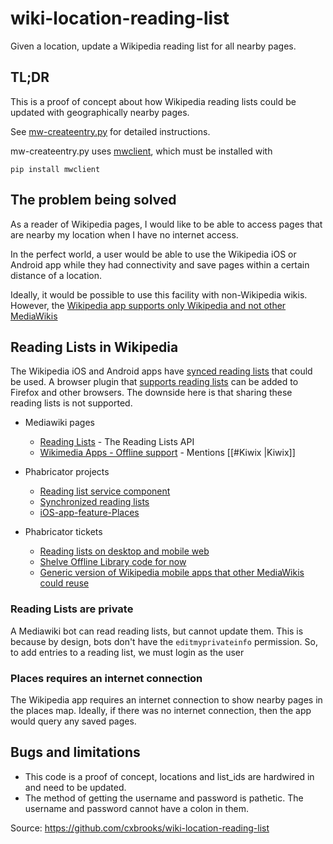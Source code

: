 # wiki-location-reading-list

Given a location, update a Wikipedia reading list for all nearby pages.

## TL;DR
This is a proof of concept about how Wikipedia reading lists could be updated with geographically nearby pages.

See [mw-createentry.py](mw-createentry.py) for detailed instructions.

mw-createentry.py uses [mwclient](https://github.com/mwclient/mwclient), which must be installed with
```
pip install mwclient
```

## The problem being solved

As a reader of Wikipedia pages, I would like to be able to access
pages that are nearby my location when I have no internet access.

In the perfect world, a user would be able to use the Wikipedia iOS or
Android app while they had connectivity and save pages within a
certain distance of a location.

Ideally, it would be possible to use this facility with non-Wikipedia wikis.
However, the
[Wikipedia app supports only Wikipedia and not other MediaWikis](https://phabricator.wikimedia.org/T107042)

## Reading Lists in Wikipedia
The Wikipedia iOS and Android apps have [synced reading lists](https://www.mediawiki.org/wiki/Wikimedia_Apps/Synced_Reading_Lists) that could be used.  A browser plugin that [supports reading lists](https://www.mediawiki.org/wiki/Wikimedia_Apps/Reading_list_browser_extension) can be added to Firefox and other browsers.  The downside here is that sharing these reading lists is not supported.

* Mediawiki pages
  * [Reading Lists](https://www.mediawiki.org/wiki/Reading/Reading_Lists) - The Reading Lists API
  * [Wikimedia Apps - Offline support](https://www.mediawiki.org/wiki/Wikimedia_Apps/Offline_support) - Mentions [[#Kiwix |Kiwix]]

* Phabricator projects
  * [Reading list service component](https://phabricator.wikimedia.org/project/profile/2740/)
  * [Synchronized reading lists](https://phabricator.wikimedia.org/project/view/2483/)
  * [iOS-app-feature-Places](https://phabricator.wikimedia.org/project/profile/2008/)

* Phabricator tickets
  * [Reading lists on desktop and mobile web](https://phabricator.wikimedia.org/T194441)
  * [Shelve Offline Library code for now](https://phabricator.wikimedia.org/T195518)
  * [Generic version of Wikipedia mobile apps that other MediaWikis could reuse](https://phabricator.wikimedia.org/T107042)

### Reading Lists are private
A Mediawiki bot can read reading lists, but cannot update them.  This is because by design, bots don't have the `editmyprivateinfo` permission.  So, to add entries to a reading list, we must login as the user

### Places requires an internet connection
The Wikipedia app requires an internet connection to show nearby pages in the places map.  Ideally, if there was no internet connection, then the app would query any saved pages.

## Bugs and limitations
* This code is a proof of concept, locations and list_ids are hardwired in and need to be updated.
* The method of getting the username and password is pathetic.  The username and password cannot have a colon in them.


Source: https://github.com/cxbrooks/wiki-location-reading-list
